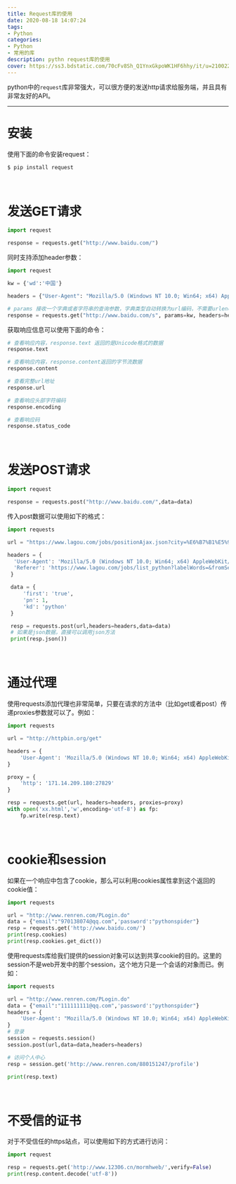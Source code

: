```yaml
---
title: Request库的使用
date: 2020-08-18 14:07:24
tags:
- Python
categories:
- Python
- 常用的库
description: pythn request库的使用
cover: https://ss3.bdstatic.com/70cFv8Sh_Q1YnxGkpoWK1HF6hhy/it/u=2100224046,747583905&fm=26&gp=0.jpg
---
```




python中的`request`库非常强大，可以很方便的发送http请求给服务端，并且具有非常友好的API。



------



# 安装

使用下面的命令安装request：

```bash
$ pip install request
```





<br>



# 发送GET请求

```python
import request

response = requests.get("http://www.baidu.com/")
```



同时支持添加header参数：

```python
import request

kw = {'wd':'中国'}

headers = {"User-Agent": "Mozilla/5.0 (Windows NT 10.0; Win64; x64) AppleWebKit/537.36 (KHTML, like Gecko) Chrome/54.0.2840.99 Safari/537.36"}

# params 接收一个字典或者字符串的查询参数，字典类型自动转换为url编码，不需要urlencode()
response = requests.get("http://www.baidu.com/s", params=kw, headers=headers)
```



获取响应信息可以使用下面的命令：

```python
# 查看响应内容，response.text 返回的是Unicode格式的数据
response.text

# 查看响应内容，response.content返回的字节流数据
response.content

# 查看完整url地址
response.url

# 查看响应头部字符编码
response.encoding

# 查看响应码
response.status_code
```



<br>



# 发送POST请求

```python
import request

response = requests.post("http://www.baidu.com/",data=data)
```



传入post数据可以使用如下的格式：

```python
import requests

url = "https://www.lagou.com/jobs/positionAjax.json?city=%E6%B7%B1%E5%9C%B3&needAddtionalResult=false&isSchoolJob=0"

headers = {
  'User-Agent': 'Mozilla/5.0 (Windows NT 10.0; Win64; x64) AppleWebKit/537.36 (KHTML, like Gecko) Chrome/62.0.3202.94 Safari/537.36',
  'Referer': 'https://www.lagou.com/jobs/list_python?labelWords=&fromSearch=true&suginput='
 }

 data = {
     'first': 'true',
     'pn': 1,
     'kd': 'python'
 }

 resp = requests.post(url,headers=headers,data=data)
 # 如果是json数据，直接可以调用json方法
 print(resp.json())
```



<br>



# 通过代理

使用requests添加代理也非常简单，只要在请求的方法中（比如get或者post）传递proxies参数就可以了。例如：

```python
import requests

url = "http://httpbin.org/get"

headers = {
    'User-Agent': 'Mozilla/5.0 (Windows NT 10.0; Win64; x64) AppleWebKit/537.36 (KHTML, like Gecko) Chrome/62.0.3202.94 Safari/537.36',
}

proxy = {
    'http': '171.14.209.180:27829'
}

resp = requests.get(url, headers=headers, proxies=proxy)
with open('xx.html','w',encoding='utf-8') as fp:
    fp.write(resp.text)
```



<br>



# cookie和session

如果在一个响应中包含了cookie，那么可以利用cookies属性拿到这个返回的cookie值：

```python
import requests

url = "http://www.renren.com/PLogin.do"
data = {"email":"970138074@qq.com",'password':"pythonspider"}
resp = requests.get('http://www.baidu.com/')
print(resp.cookies)
print(resp.cookies.get_dict())
```



使用requests库给我们提供的session对象可以达到共享cookie的目的。这里的session不是web开发中的那个session，这个地方只是一个会话的对象而已。例如：

```python
import requests

url = "http://www.renren.com/PLogin.do"
data = {"email":"111111111@qq.com",'password':"pythonspider"}
headers = {
    'User-Agent': "Mozilla/5.0 (Windows NT 10.0; Win64; x64) AppleWebKit/537.36 (KHTML, like Gecko) Chrome/62.0.3202.94 Safari/537.36"
}
# 登录
session = requests.session()
session.post(url,data=data,headers=headers)

# 访问个人中心
resp = session.get('http://www.renren.com/880151247/profile')

print(resp.text)
```



<br>



# 不受信的证书

对于不受信任的https站点，可以使用如下的方式进行访问：

```python
import request

resp = requests.get('http://www.12306.cn/mormhweb/',verify=False)
print(resp.content.decode('utf-8'))
```






